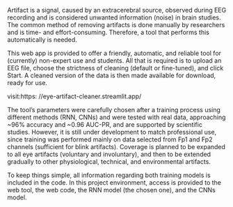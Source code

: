 Artifact is a signal, caused by an extracerebral source, observed during EEG recording and is considered unwanted information (noise) in brain studies.
 The common method of removing artifacts is done manually by researchers and is time- and effort-consuming.
 Therefore, a tool that performs this automatically is needed.
 
This web app is provided to offer a friendly, automatic, and reliable tool for (currently) non-expert use and students.
 All that is required is to upload an EEG file, choose the strictness of cleaning (default or fine-tuned), and click Start. A cleaned version of the data is then made available for download, ready for use.
 
 visit:https: //eye-artifact-cleaner.streamlit.app/
 
The tool’s parameters were carefully chosen after a training process using different methods (RNN, CNNs) and were tested with real data, approaching ~96% accuracy and ~0.96 AUC-PR, and are supported by scientific studies.
However, it is still under development to match professional use, since training was performed mainly on data selected from Fp1 and Fp2 channels (sufficient for blink artifacts). Coverage is planned to be expanded to all eye artifacts (voluntary and involuntary), and then to be extended gradually to other physiological, technical, and environmental artifacts.

To keep things simple, all information regarding both training models is included in the code.
In this project environment, access is provided to the web tool, the web code, the RNN model (the chosen one), and the CNNs model.

